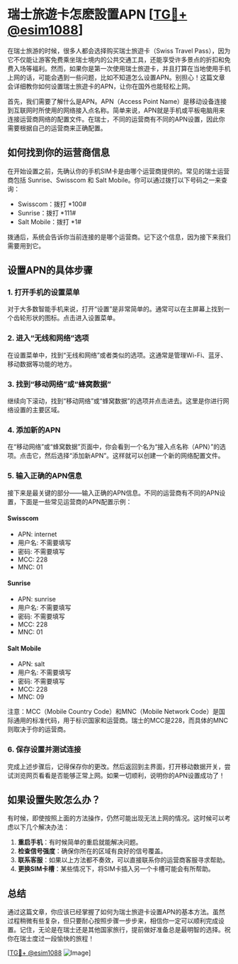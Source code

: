 # 瑞士旅遊卡怎麽設置APN [[TG💪+ @esim1088](https://t.me/s/esim1088)]

在瑞士旅游的时候，很多人都会选择购买瑞士旅遊卡（Swiss Travel Pass），因为它不仅能让游客免费乘坐瑞士境内的公共交通工具，还能享受许多景点的折扣和免费入场等福利。然而，如果你是第一次使用瑞士旅遊卡，并且打算在当地使用手机上网的话，可能会遇到一些问题，比如不知道怎么设置APN。别担心！这篇文章会详细教你如何设置瑞士旅遊卡的APN，让你在国外也能轻松上网。

首先，我们需要了解什么是APN。APN（Access Point Name）是移动设备连接到互联网时所使用的网络接入点名称。简单来说，APN就是手机或平板电脑用来连接运营商网络的配置文件。在瑞士，不同的运营商有不同的APN设置，因此你需要根据自己的运营商来正确配置。

## 如何找到你的运营商信息

在开始设置之前，先确认你的手机SIM卡是由哪个运营商提供的。常见的瑞士运营商包括 Sunrise、Swisscom 和 Salt Mobile。你可以通过拨打以下号码之一来查询：

- Swisscom：拨打 *100#
- Sunrise：拨打 *111#
- Salt Mobile：拨打 *1#

拨通后，系统会告诉你当前连接的是哪个运营商。记下这个信息，因为接下来我们需要用到它。

## 设置APN的具体步骤

### 1. 打开手机的设置菜单

对于大多数智能手机来说，打开“设置”是非常简单的。通常可以在主屏幕上找到一个齿轮形状的图标。点击进入设置菜单。

### 2. 进入“无线和网络”选项

在设置菜单中，找到“无线和网络”或者类似的选项。这通常是管理Wi-Fi、蓝牙、移动数据等功能的地方。

### 3. 找到“移动网络”或“蜂窝数据”

继续向下滚动，找到“移动网络”或“蜂窝数据”的选项并点击进去。这里是你进行网络设置的主要区域。

### 4. 添加新的APN

在“移动网络”或“蜂窝数据”页面中，你会看到一个名为“接入点名称（APN）”的选项。点击它，然后选择“添加新APN”。这样就可以创建一个新的网络配置文件。

### 5. 输入正确的APN信息

接下来是最关键的部分——输入正确的APN信息。不同的运营商有不同的APN设置，下面是一些常见运营商的APN配置示例：

#### Swisscom
- APN: internet
- 用户名: 不需要填写
- 密码: 不需要填写
- MCC: 228
- MNC: 01

#### Sunrise
- APN: sunrise
- 用户名: 不需要填写
- 密码: 不需要填写
- MCC: 228
- MNC: 01

#### Salt Mobile
- APN: salt
- 用户名: 不需要填写
- 密码: 不需要填写
- MCC: 228
- MNC: 09

注意：MCC（Mobile Country Code）和MNC（Mobile Network Code）是国际通用的标准代码，用于标识国家和运营商。瑞士的MCC是228，而具体的MNC则取决于你的运营商。

### 6. 保存设置并测试连接

完成上述步骤后，记得保存你的更改。然后返回到主界面，打开移动数据开关，尝试浏览网页看看是否能够正常上网。如果一切顺利，说明你的APN设置成功了！

## 如果设置失败怎么办？

有时候，即使按照上面的方法操作，仍然可能出现无法上网的情况。这时候可以考虑以下几个解决办法：

1. **重启手机**：有时候简单的重启就能解决问题。
2. **检查信号强度**：确保你所在的区域有良好的信号覆盖。
3. **联系客服**：如果以上方法都不奏效，可以直接联系你的运营商客服寻求帮助。
4. **更换SIM卡槽**：某些情况下，将SIM卡插入另一个卡槽可能会有所帮助。

## 总结

通过这篇文章，你应该已经掌握了如何为瑞士旅遊卡设置APN的基本方法。虽然过程稍微有些复杂，但只要耐心按照步骤一步步来，相信你一定可以顺利完成设置。记住，无论是在瑞士还是其他国家旅行，提前做好准备总是最明智的选择。祝你在瑞士度过一段愉快的旅程！

[[TG💪+ @esim1088](https://t.me/s/esim1088) ![Image](https://i.postimg.cc/4NQfJmqS/Snipaste-2025-05-13-00-14-12.png)]